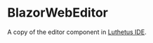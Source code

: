 # BlazorWebEditor

A copy of the editor component in [Luthetus IDE](https://github.com/Luthetus/Luthetus.Ide).
